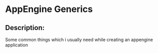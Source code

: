 <h1> AppEngine Generics </h1>

<h2> Description: </h2>
<p> Some common things which i usually need while creating an appengine application
</p>
